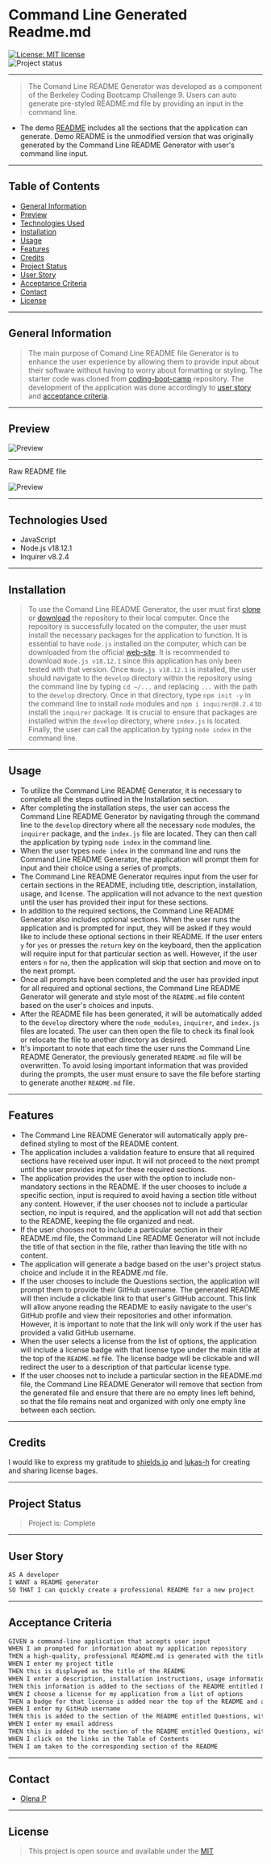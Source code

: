# Command Line Generated Readme.md 
[![License: MIT license](https://img.shields.io/badge/License-MIT_license-success)](https://opensource.org/licenses/MIT)    
![Project status](https://img.shields.io/badge/Status-Complete-success)

--- 
> The Comand Line README Generator was developed as a component of the Berkeley Coding Bootcamp Challenge 9. Users can auto generate pre-styled README.md file by providing an input in the command line.
- The demo [README](./assets/demo.md) includes all the sections that the application can generate. Demo README is the unmodified version that was originally generated by the Command Line README Generator with user's command line input.

---
## Table of Contents
* [General Information](#general-information)
* [Preview](#preview)
* [Technologies Used](#technologies-used)
* [Installation](#installation)
* [Usage](#usage)
* [Features](#features)
* [Credits](#credits)
* [Project Status](#project-status)
* [User Story](#user-story)
* [Acceptance Criteria](#acceptance-criteria)
* [Contact](#contact)
* [License](#license)

---
## General Information 
>The main purpose of Comand Line README file Generator is to enhance the user experience by allowing them to provide input about their software without having to worry about formatting or styling. The starter code was cloned from [coding-boot-camp](https://github.com/coding-boot-camp/potential-enigma) repository. The development of the application was done accordingly to [user story](#user-story) and [acceptance criteria](#acceptance-criteria). 

---
## Preview 
![Preview](./assets/img/preview_1.png) 

---
Raw README file

![Preview](./assets/img/preview_1.png) 

---
## Technologies Used
-  JavaScript
-  Node.js v18.12.1
-  Inquirer v8.2.4

---
## Installation
>To use the Comand Line README Generator, the user must first [clone](https://github.com/UserOlena/command-line-readme-generator) or [download](https://github.com/UserOlena/command-line-readme-generator/archive/refs/heads/main.zip) the repository to their local computer. Once the repository is successfully located on the computer, the user must install the necessary packages for the application to function. It is essential to have `node.js` installed on the computer, which can be downloaded from the official [web-site](https://nodejs.org/en). It is recommended to download `Node.js v18.12.1` since this application has only been tested with that version. Once `Node.js v18.12.1` is installed, the user should navigate to the `develop` directory within the repository using the command line by typing `cd ~/...` and replacing `...` with the path to the `develop` directory. Once in that directory, type `npm init -y` in the command line to install `node` modules and `npm i inquirer@8.2.4` to install the `inquirer` package. It is crucial to ensure that packages are installed within the `develop` directory, where `index.js` is located. Finally, the user can call the application by typing `node index` in the command line.

---
## Usage
- To utilize the Command Line README Generator, it is necessary to complete all the steps outlined in the Installation section.
- After completing the installation steps, the user can access the Command Line README Generator by navigating through the command line to the `develop` directory where all the necessary `node` modules, the `inquirer` package, and the `index.js` file are located. They can then call the application by typing `node index` in the command line.
- When the user types `node index` in the command line and runs the Command Line README Generator, the application will prompt them for input and their choice using a series of prompts.
- The Command Line README Generator requires input from the user for certain sections in the README, including title, description, installation, usage, and license. The application will not advance to the next question until the user has provided their input for these sections.
- In addition to the required sections, the Command Line README Generator also includes optional sections. When the user runs the application and is prompted for input, they will be asked if they would like to include these optional sections in their README. If the user enters `y` for `yes` or presses the `return` key on the keyboard, then the application will require input for that particular section as well. However, if the user enters `n` for `no`, then the application will skip that section and move on to the next prompt.
- Once all prompts have been completed and the user has provided input for all required and optional sections, the Command Line README Generator will generate and style most of the `README.md` file content based on the user's choices and inputs.
- After the README file has been generated, it will be automatically added to the `develop` directory where the `node_modules`, `inquirer`, and `index.js` files are located. The user can then open the file to check its final look or relocate the file to another directory as desired.
- It's important to note that each time the user runs the Command Line README Generator, the previously generated `README.md` file will be overwritten. To avoid losing important information that was provided during the prompts, the user must ensure to save the file before starting to generate another `README.md` file.

---
## Features 
- The Command Line README Generator will automatically apply pre-defined styling to most of the README content.
- The application includes a validation feature to ensure that all required sections have received user input. It will not proceed to the next prompt until the user provides input for these required sections.
- The application provides the user with the option to include non-mandatory sections in the README. If the user chooses to include a specific section, input is required to avoid having a section title without any content. However, if the user chooses not to include a particular section, no input is required, and the application will not add that section to the README, keeping the file organized and neat.
- If the user chooses not to include a particular section in their README.md file, the Command Line README Generator will not include the title of that section in the file, rather than leaving the title with no content.
- The application will generate a badge based on the user's project status choice and include it in the README.md file.
- If the user chooses to include the Questions section, the application will prompt them to provide their GitHub username. The generated README will then include a clickable link to that user's GitHub account. This link will allow anyone reading the README to easily navigate to the user's GitHub profile and view their repositories and other information. However, it is important to note that the link will only work if the user has provided a valid GitHub username.
- When the user selects a license from the list of options, the application will include a license badge with that license type under the main title at the top of the `README.md` file. The license badge will be clickable and will redirect the user to a description of that particular license type.
- If the user chooses not to include a particular section in the README.md file, the Command Line README Generator will remove that section from the generated file and ensure that there are no empty lines left behind, so that the file remains neat and organized with only one empty line between each section. 

---
## Credits 
I would like to express my gratitude to [shields.io](https://shields.io/) and [lukas-h](https://gist.github.com/lukas-h/2a5d00690736b4c3a7ba) for creating and sharing license bages.

---
## Project Status 
>Project is: Complete 

---
## User Story
```md
AS A developer
I WANT a README generator
SO THAT I can quickly create a professional README for a new project
```  

---
## Acceptance Criteria
```md
GIVEN a command-line application that accepts user input
WHEN I am prompted for information about my application repository
THEN a high-quality, professional README.md is generated with the title of my project and sections entitled Description, Table of Contents, Installation, Usage, License, Contributing, Tests, and Questions
WHEN I enter my project title
THEN this is displayed as the title of the README
WHEN I enter a description, installation instructions, usage information, contribution guidelines, and test instructions
THEN this information is added to the sections of the README entitled Description, Installation, Usage, Contributing, and Tests
WHEN I choose a license for my application from a list of options
THEN a badge for that license is added near the top of the README and a notice is added to the section of the README entitled License that explains which license the application is covered under
WHEN I enter my GitHub username
THEN this is added to the section of the README entitled Questions, with a link to my GitHub profile
WHEN I enter my email address
THEN this is added to the section of the README entitled Questions, with instructions on how to reach me with additional questions
WHEN I click on the links in the Table of Contents
THEN I am taken to the corresponding section of the README
```  

---
## Contact
-  [Olena P](https://github.com/UserOlena)

---
## License
>This project is open source and available under the [MIT](./LICENSE)